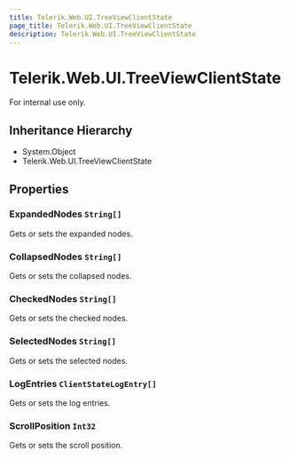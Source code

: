```yaml
---
title: Telerik.Web.UI.TreeViewClientState
page_title: Telerik.Web.UI.TreeViewClientState
description: Telerik.Web.UI.TreeViewClientState
---
```


# Telerik.Web.UI.TreeViewClientState

For internal use only.

## Inheritance Hierarchy

* System.Object
* Telerik.Web.UI.TreeViewClientState

## Properties

###  ExpandedNodes `String[]`

Gets or sets the expanded nodes.

###  CollapsedNodes `String[]`

Gets or sets the collapsed nodes.

###  CheckedNodes `String[]`

Gets or sets the checked nodes.

###  SelectedNodes `String[]`

Gets or sets the selected nodes.

###  LogEntries `ClientStateLogEntry[]`

Gets or sets the log entries.

###  ScrollPosition `Int32`

Gets or sets the scroll position.

